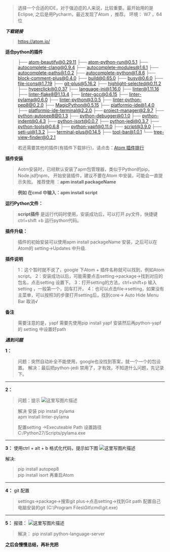 > 选择一个合适的IDE，对于强迫症的人来说，比较重要。最开始用的是Eclipse, 之后是用Pycharm，最近发现了Atom ，推荐。
>环境： W7 ，64位  


***下载链接***
> https://atom.io/


**适合python的插件**

> ├── atom-beautify@0.29.11
├── atom-python-run@0.5.1
├── autocomplete-clang@0.9.4
├── autocomplete-modules@1.6.1
├── autocomplete-paths@1.0.2
├── autocomplete-python@1.8.6
├── block-comment-plus@0.4.0
├── build@0.65.0
├── busy@0.6.0
├── file-icons@1.7.19
├── git-plus@5.16.2
├── highlight-selected@0.11.2
├── hyperclick@0.0.37
├── language-ini@1.16.0
├── linter@1.11.16
├── linter-flake8@1.13.4
├── linter-gcc@0.6.15
├── linter-pylama@0.6.0
├── linter-python@3.0.5
├── linter-python-pep8@0.2.0
├── MagicPython@0.5.15
├── platformio-ide@1.4.0
├── platformio-ide-terminal@2.2.0
├── project-manager@2.9.7
├── python-autopep8@0.1.3
├── python-debugger@0.1.0
├── python-indent@0.4.3
├── python-isort@0.0.7
├── python-jedi@0.3.7
├── python-tools@0.6.8
├── python-yapf@0.11.0
├── script@3.9.0
├── seti-ui@1.3.2
├── terminal-plus@0.14.5
├── tool-bar@1.0.1
└── tree-view-finder@0.2.1

> 若还需要其他的插件(有插件下载排行)，请点击：[Atom 插件排行](https://atom.io/packages/list)

**插件安装**
> Aotm安装时，已经默认安装了apm包管理器，类似于Python的pip，Node.js的npm，
> 开始安装插件，建议不要在Atom 中安装，可能会一直提示失败。
> 推荐使用 ：**apm install  packageName**   
>  

> **例如   在cmd 中输入：apm  install  script**  




**运行Python文件：**
> **script插件**      是运行代码时使用，安装成功后，可以打开.py文件，快捷键ctrl+shift +b  运行python代码。


**插件升级：**
> 插件的初始安装可以使用apm install packageName 安装，之后可以在Atom的 setting→Updates 中升级.



**插件说明**
>1：这个暂时就不说了，google 下Atom + 插件名称就可以找到，例如Atom  script。
>2：安装成功以后，可能需要点击setting→package→找到对应的包名，点击setting  设置下。
>3：打开setting的方法，ctrl+shift+p 输入setting ，一般第一个，回车打开。
>4：也可以点击file→setting，如果没有主菜单，可以按照3的步骤打开setting后，找到core→
Auto Hide Menu Bar 取消√

**备注**
> 需要注意的是，yapf 需要先使用pip install  yapf 安装然后再python-yapf的 setting 中设置好path



***遇到问题***

**1：**

> 问题：突然自动补全不能使用，google也没找到答案，就一个一个的包设置。
>  解决：最后把python-jedi 禁用了，才有效，不知道什么问题，先记录下。


----------
**2：**

> 问题：提示
> ![这里写图片描述](http://img.blog.csdn.net/20160909105300958)

> 解决
>  安装
>  pip install pylama  
>  apm install linter-pylama  
>  
>  配置setting →Executeable Path   设置路径   C:/Python27/Scripts/pylama.exe

----------
**3：**
使用ctrl + alt + b 格式化代码，提示如下图
![这里写图片描述](http://img.blog.csdn.net/20171124111946071?watermark/2/text/aHR0cDovL2Jsb2cuY3Nkbi5uZXQveGllXzA3MjM=/font/5a6L5L2T/fontsize/400/fill/I0JBQkFCMA==/dissolve/70/gravity/SouthEast)

解决:
> pip install autopep8  
> pip install isort 
>    再重启Atom

----------
**4：**
git 配置
> settings→package→搜索git plus→点击setting→找到Git path  配置自己电脑安装的git (C:\Program Files\Git\cmd\git.exe)

----------
**5：**
报错：
![这里写图片描述](https://img-blog.csdn.net/20180326171922454?watermark/2/text/aHR0cHM6Ly9ibG9nLmNzZG4ubmV0L3hpZV8wNzIz/font/5a6L5L2T/fontsize/400/fill/I0JBQkFCMA==/dissolve/70)

> 解决：
> pip install python-language-server

**之后会慢慢总结，再补充把**